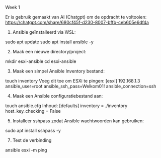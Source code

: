 Week 1

Er is gebruik gemaakt van AI (Chatgpt) om de opdracht te voltooien:
https://chatgpt.com/share/680cf45f-d230-8007-bffb-ceb605e6df4a


1. Ansible geïnstalleerd via WSL:

sudo apt update
sudo apt install ansible -y

2. Maak een nieuwe directory/project:

mkdir esxi-ansible
cd esxi-ansible


3. Maak een simpel Ansible Inventory bestand:

touch inventory
Voeg dit toe om ESXi te pingen:
[esxi]
192.168.1.3 ansible_user=root ansible_ssh_pass=Welkom01! ansible_connection=ssh


4. Maak een Ansible configuratiebestand aan:

touch ansible.cfg
Inhoud:
[defaults]
inventory = ./inventory
host_key_checking = False


5. Installeer sshpass zodat Ansible wachtwoorden kan gebruiken:

sudo apt install sshpass -y


7. Test de verbinding
   
ansible esxi -m ping
